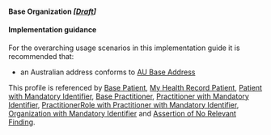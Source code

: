 #### Base Organization *[[Draft](http://hl7.org/fhir/stu3/valueset-publication-status.html)]*

#### Implementation guidance

For the overarching usage scenarios in this implementation guide it is recommended that:

* an Australian address conforms to [AU Base Address](https://hl7.org.au/fhir/base/aubase1.1/StructureDefinition-au-address.html)

This profile is referenced by [Base Patient](StructureDefinition-patient-dh-base-1.html), [My Health Record Patient](StructureDefinition-patient-mhr-1.html), [Patient with Mandatory Identifier](StructureDefinition-patient-ident-1.html),
[Base Practitioner](StructureDefinition-practitioner-dh-base-1.html), [Practitioner with Mandatory Identifier](StructureDefinition-practitioner-ident-1.html),
[PractitionerRole with Practitioner with Mandatory Identifier](StructureDefinition-practitionerrole-withpractitionerident-1.html),
[Organization with Mandatory Identifier](StructureDefinition-organization-ident-1.html) and [Assertion of No Relevant Finding](StructureDefinition-observation-norelevantfinding-1.html).
